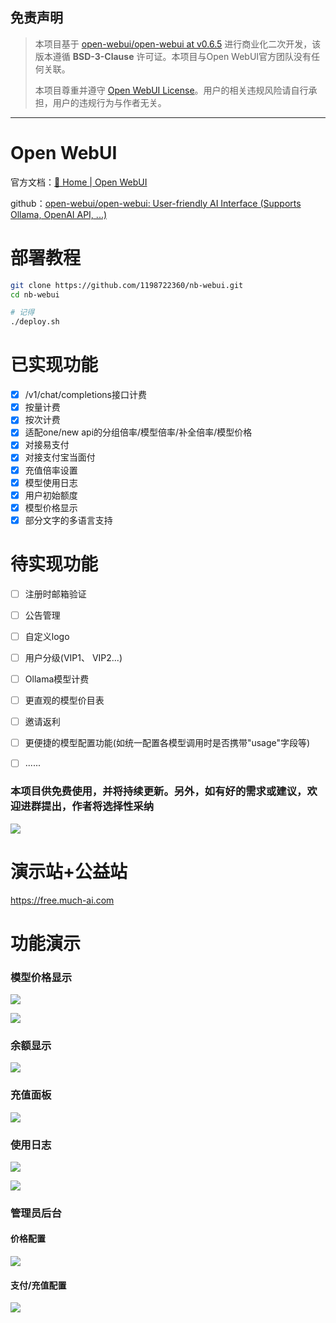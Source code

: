## 免责声明

> 本项目基于 [open-webui/open-webui at v0.6.5](https://github.com/open-webui/open-webui/tree/v0.6.5) 进行商业化二次开发，该版本遵循 **BSD-3-Clause** 许可证。本项目与Open WebUI官方团队没有任何关联。
>
> 本项目尊重并遵守 [Open WebUI License](https://docs.openwebui.com/license)。用户的相关违规风险请自行承担，用户的违规行为与作者无关。

---

# Open WebUI

官方文档：[🏡 Home | Open WebUI](https://docs.openwebui.com/)

github：[open-webui/open-webui: User-friendly AI Interface (Supports Ollama, OpenAI API, ...)](https://github.com/open-webui/open-webui)

# 部署教程

```bash
git clone https://github.com/1198722360/nb-webui.git
cd nb-webui

# 记得
./deploy.sh
```

# 已实现功能

* [X] /v1/chat/completions接口计费
* [X] 按量计费
* [X] 按次计费
* [X] 适配one/new api的分组倍率/模型倍率/补全倍率/模型价格
* [X] 对接易支付
* [X] 对接支付宝当面付
* [X] 充值倍率设置
* [X] 模型使用日志
* [X] 用户初始额度
* [X] 模型价格显示
* [X] 部分文字的多语言支持

# 待实现功能

* [ ] 注册时邮箱验证
* [ ] 公告管理
* [ ] 自定义logo
* [ ] 用户分级(VIP1、 VIP2...)
* [ ] Ollama模型计费
* [ ] 更直观的模型价目表
* [ ] 邀请返利
* [ ] 更便捷的模型配置功能(如统一配置各模型调用时是否携带"usage"字段等)
* [ ] ......



### **本项目供免费使用，并将持续更新。另外，如有好的需求或建议，欢迎进群提出，作者将选择性采纳**

![](https://raw.githubusercontent.com/1198722360/picture/main/20250530182801706.png)

# 演示站+公益站

https://free.much-ai.com

# 功能演示

### 模型价格显示

![](https://raw.githubusercontent.com/1198722360/picture/main/20250530181045512.png)

![](assets/20250530_181158_image.png)

### 余额显示

![](https://raw.githubusercontent.com/1198722360/picture/main/20250530181318202.png)

### 充值面板

![](https://raw.githubusercontent.com/1198722360/picture/main/20250530181456724.png)

### 使用日志

![](https://raw.githubusercontent.com/1198722360/picture/main/20250530181637968.png)

![](https://raw.githubusercontent.com/1198722360/picture/main/20250530181614803.png)

### 管理员后台

#### 价格配置

![](https://raw.githubusercontent.com/1198722360/picture/main/20250530181806805.png)

#### 支付/充值配置

![](assets/20250530_181909_image.png)
